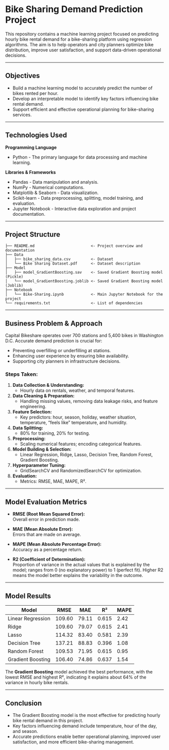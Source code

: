 # Bike Sharing Demand Prediction Project

This repository contains a machine learning project focused on predicting hourly bike rental demand for a bike-sharing platform using regression algorithms. The aim is to help operators and city planners optimize bike distribution, improve user satisfaction, and support data-driven operational decisions.

---

## Objectives

- Build a machine learning model to accurately predict the number of bikes rented per hour.
- Develop an interpretable model to identify key factors influencing bike rental demand.
- Support efficient and effective operational planning for bike-sharing services.

---

## Technologies Used

**Programming Language**
- Python - The primary language for data processing and machine learning.

**Libraries & Frameworks**
- Pandas - Data manipulation and analysis.
- NumPy - Numerical computations.
- Matplotlib & Seaborn - Data visualization.
- Scikit-learn - Data preprocessing, splitting, model training, and evaluation.
- Jupyter Notebook - Interactive data exploration and project documentation.

---

## Project Structure

```
├── README.md                         <- Project overview and documentation
├── Data
│   ├── bike_sharing_data.csv         <- Dataset
│   └── Bike Sharing Dataset.pdf      <- Dataset description
├── Model
│   ├── model_GradientBoosting.sav    <- Saved Gradient Boosting model (Pickle)
│   └── model_GradientBoosting.joblib <- Saved Gradient Boosting model (Joblib)
├── Notebook
│   └── Bike-Sharing.ipynb            <- Main Jupyter Notebook for the project
└── requirements.txt                  <- List of dependencies
```

---

## Business Problem & Approach

Capital Bikeshare operates over 700 stations and 5,400 bikes in Washington D.C. Accurate demand prediction is crucial for:
- Preventing overfilling or underfilling at stations.
- Enhancing user experience by ensuring bike availability.
- Supporting city planners in infrastructure decisions.

### Steps Taken:
1. **Data Collection & Understanding:**  
   - Hourly data on rentals, weather, and temporal features.
2. **Data Cleaning & Preparation:**  
   - Handling missing values, removing data leakage risks, and feature engineering.
3. **Feature Selection:**  
   - Key predictors: hour, season, holiday, weather situation, temperature, “feels like” temperature, and humidity.
4. **Data Splitting:**  
   - 80% for training, 20% for testing.
5. **Preprocessing:**  
   - Scaling numerical features; encoding categorical features.
6. **Model Building & Selection:**  
   - Linear Regression, Ridge, Lasso, Decision Tree, Random Forest, Gradient Boosting.
7. **Hyperparameter Tuning:**  
   - GridSearchCV and RandomizedSearchCV for optimization.
8. **Evaluation:**  
   - Metrics: RMSE, MAE, MAPE, R².

---

## Model Evaluation Metrics

- **RMSE (Root Mean Squared Error):**  
  Overall error in prediction made.

- **MAE (Mean Absolute Error):**  
  Errors that are made on average.

- **MAPE (Mean Absolute Percentage Error):**  
  Accuracy as a percentage return.

- **R2 (Coefficient of Determination):**  
  Proportion of variance in the actual values that is explained by the model; ranges from 0 (no explanatory power) to 1 (perfect fit). Higher R2 means the model better explains the variability in the outcome.

---

## Model Results

| Model              | RMSE    | MAE    | R²      | MAPE    |
|--------------------|---------|--------|---------|---------|
| Linear Regression  | 109.60  | 79.11  | 0.615   | 2.42    |
| Ridge              | 109.60  | 79.07  | 0.615   | 2.41    |
| Lasso              | 114.32  | 83.40  | 0.581   | 2.39    |
| Decision Tree      | 137.21  | 88.83  | 0.396   | 1.08    |
| Random Forest      | 109.53  | 71.95  | 0.615   | 0.95    |
| Gradient Boosting  | 106.40  | 74.86  | 0.637   | 1.54    |

The **Gradient Boosting** model achieved the best performance, with the lowest RMSE and highest R², indicating it explains about 64% of the variance in hourly bike rentals.

---

## Conclusion

- The Gradient Boosting model is the most effective for predicting hourly bike rental demand in this project.
- Key factors influencing demand include temperature, hour of the day, and season.
- Accurate predictions enable better operational planning, improved user satisfaction, and more efficient bike-sharing management.
